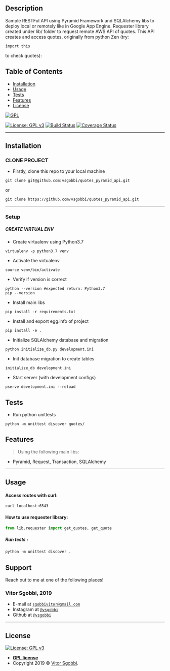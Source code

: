 
## Description
Sample RESTFul API using Pyramid Framework and SQLAlchemy libs to deploy local or remotely like in Google App Engine.
Requester library created under lib/ folder to request remote AWS API of quotes.
This API creates and access quotes, originally from python Zen (try:
  
```shell
import this
```
 to check quotes):

## Table of Contents


- [Installation](#installation)
- [Usage](#usage)
- [Tests](#tests)
- [Features](#features)
- [License](#license)


<a href="https://gnu.org"><img src="https://www.gnu.org/graphics/gplv3-127x51.png" title="FVCproductions" alt="GPL"></a>

<!-- [![FVCproductions](https://avatars1.githubusercontent.com/u/4284691?v=3&s=200)](http://fvcproductions.com) -->
[![License: GPL v3](https://img.shields.io/badge/License-GPLv3-blue.svg)](https://www.gnu.org/licenses/gpl-3.0)
[![Build Status](http://img.shields.io/travis/badges/badgerbadgerbadger.svg?style=flat-square)](https://travis-ci.org/badges/badgerbadgerbadger)
[![Coverage Status](http://img.shields.io/coveralls/badges/badgerbadgerbadger.svg?style=flat-square)](https://coveralls.io/r/badges/badgerbadgerbadger) 


---

## Installation

### CLONE PROJECT
- Firstly, clone this repo to your local machine

```shell
git clone git@github.com:vsgobbi/quotes_pyramid_api.git

```
or 

```shell
git clone https://github.com/vsgobbi/quotes_pyramid_api.git
```
---


### Setup

##### CREATE VIRTUAL ENV

- Create virtualenv using Python3.7
```shell     
virtualenv -p python3.7 venv
```
- Activate the virtualenv
```shell     
source venv/bin/activate
```
- Verify if version is correct
```shell     
python --version #expected return: Python3.7
pip --version
```

- Install main libs
```shell     
pip install -r requirements.txt
```
- Install and export egg.info of project
```shell
pip install -e .
```
- Initialize SQLAlchemy database and migration
```shell
python initialize_db.py development.ini
```
- Init database migration to create tables
```shell
initialize_db development.ini
```
- Start server (with development configs)
```shell
pserve development.ini --reload
```

## Tests
- Run python unittests
```shell     
python -m unittest discover quotes/
``` 

## Features
> Using the following main libs: 
- Pyramid, Request, Transaction, SQLAlchemy


---
## Usage

#### Access routes with curl: 
```shell     
curl localhost:6543
```

#### How to use requester library:
```python
from lib.requester import get_quotes, get_quote
```

##### Run tests :
```python
python -m unittest discover .
```

## Support

Reach out to me at one of the following places!
### Vitor Sgobbi, 2019 
- E-mail at <a href="mailto:" target="_blank">`sgobbivitor@gmail.com`</a>
- Instagram at <a href="https://www.instagram.com/vsgobbi/" target="_blank">`@vsgobbi`</a>
- Github at <a href="https://www.github.com/vsgobbi" target="_blank">`@vsgobbi`</a>

---

## License

 [![License: GPL v3](https://img.shields.io/badge/License-GPLv3-blue.svg)](https://www.gnu.org/licenses/gpl-3.0)
- **[GPL license](https://www.gnu.org/licenses/gpl-3.0)**
- Copyright 2019 © <a href="https://github.com/vsgobbi" target="_blank">Vitor Sgobbi</a>.
